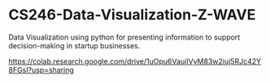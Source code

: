 # CS246-Data-Visualization-Z-WAVE
Data Visualization using python for presenting information to support decision-making in startup businesses.

https://colab.research.google.com/drive/1uOpu6VaujIVyM83w2iuj5RJc42Y8FGsI?usp=sharing
